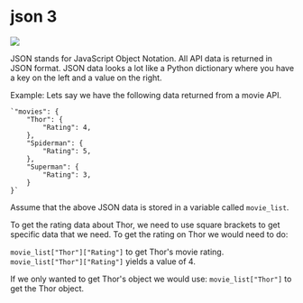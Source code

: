 # json 3

![](https://as2.ftcdn.net/jpg/00/54/32/71/500_F_54327132_ZNqKeHQXPhSEdUdzQFC9v46QJR3J4LUT.jpg)

JSON stands for JavaScript Object Notation. All API data is returned in JSON format. JSON data looks a lot like a Python dictionary where you have a key on the left and a value on the right.

Example: Lets say we have the following data returned from a movie API.

```text
`"movies": {
    "Thor": {
        "Rating": 4,
    },
    "Spiderman": {
        "Rating": 5,
    },
    "Superman": {
        "Rating": 3,
    }
}`
```

Assume that the above JSON data is stored in a variable called `movie_list`.

To get the rating data about Thor, we need to use square brackets to get specific data that we need. To get the rating on Thor we would need to do:

`movie_list["Thor"]["Rating"]` to get Thor's movie rating. `movie_list["Thor"]["Rating"]` yields a value of 4.

If we only wanted to get Thor's object we would use: `movie_list["Thor"]` to get the Thor object.

